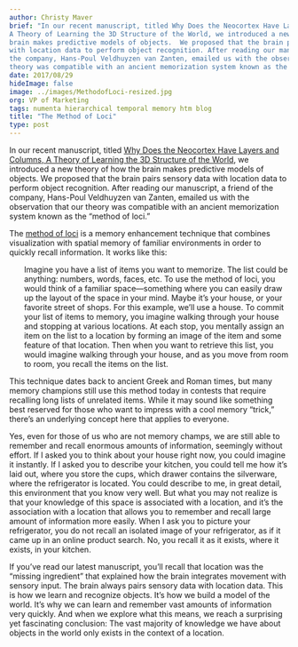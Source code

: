 ```yaml
---
author: Christy Maver
brief: "In our recent manuscript, titled Why Does the Neocortex Have Layers and Columns,
A Theory of Learning the 3D Structure of the World, we introduced a new theory of how the
brain makes predictive models of objects.  We proposed that the brain pairs sensory data
with location data to perform object recognition. After reading our manuscript, a friend of
the company, Hans-Poul Veldhuyzen van Zanten, emailed us with the observation that our
theory was compatible with an ancient memorization system known as the “method of loci.”"
date: 2017/08/29
hideImage: false
image: ../images/MethodofLoci-resized.jpg
org: VP of Marketing
tags: numenta hierarchical temporal memory htm blog
title: "The Method of Loci"
type: post
---
```


In our recent manuscript, titled [Why Does the Neocortex Have Layers and Columns,
A Theory of Learning the 3D Structure of the World](https://doi.org/10.1101/162263),
we introduced a new theory of how the brain makes predictive models of objects.
We proposed that the brain pairs sensory data with location data to perform object recognition.
After reading our manuscript, a friend of the company, Hans-Poul Veldhuyzen van Zanten,
emailed us with the observation that our theory was compatible with an ancient memorization
system known as the “method of loci.”

The [method of loci](https://en.wikipedia.org/wiki/Method_of_loci) is a memory enhancement
technique that combines visualization with spatial memory of familiar environments in order
to quickly recall information.  It works like this:

<p style="margin-left:20pt">
Imagine you have a list of items you want to memorize. The list could be anything: numbers, words, faces, etc. To use the method of loci,
you would think of a familiar space—something where you can easily
draw up the layout of the space in your mind. Maybe it’s your house,
or your favorite street of shops. For this example, we’ll use a house.
To commit your list of items to memory, you imagine walking through
your house and stopping at various locations. At each stop, you
mentally assign an item on the list to a location by forming an image
of the item and some feature of that location. Then when you want to
retrieve this list, you would imagine walking through your house, and
as you move from room to room, you recall the items on the list.
</p>

This technique dates back to ancient Greek and Roman times, but many memory champions
still use this method today in contests that require recalling long lists of unrelated items.
While it may sound like something best reserved for those who want to impress with a cool
memory “trick,” there’s an underlying concept here that applies to everyone.

Yes, even for those of us who are not memory champs, we are still able to remember and recall
enormous amounts of information, seemingly without effort.  If I asked you to think about your
house right now, you could imagine it instantly.  If I asked you to describe your kitchen, you
could tell me how it’s laid out, where you store the cups, which drawer contains the
silverware, where the refrigerator is located. You could describe to me, in great detail,
this environment that you know very well.  But what you may not realize is that your
knowledge of this space is associated with a location, and it’s the association with a
location that allows you to remember and recall large amount of information more easily.
When I ask you to picture your refrigerator, you do not recall an isolated image of your
refrigerator, as if it came up in an online product search. No, you recall it as it exists,
where it exists, in your kitchen.

If you’ve read our latest manuscript, you’ll recall that location was the “missing ingredient”
that explained how the brain integrates movement with sensory input.  The brain always pairs
sensory data with location data. This is how we learn and recognize objects.  It’s how we
build a model of the world.  It’s why we can learn and remember vast amounts of information
very quickly.  And when we explore what this means, we reach a surprising yet fascinating
conclusion: The vast majority of knowledge we have about objects in the world only exists in
the context of a location.
